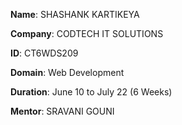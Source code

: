 **Name**: SHASHANK KARTIKEYA

**Company**: CODTECH IT SOLUTIONS

**ID**: CT6WDS209

**Domain**: Web Development

**Duration**: June 10 to July 22 (6 Weeks)

**Mentor**: SRAVANI GOUNI
